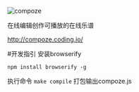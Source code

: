 
![compoze](http://compoze.coding.io/demo/resource/compoze.png)

在线编辑创作可播放的在线乐谱

http://compoze.coding.io/

#开发指引
安装browserify

`npm install browserify -g`

执行命令 `make compile` 打包输出compoze.js

